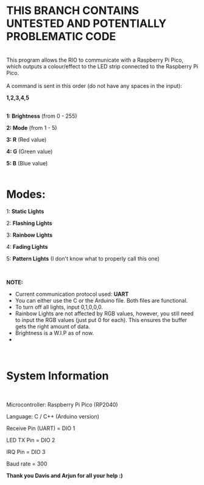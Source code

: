 # **THIS BRANCH CONTAINS UNTESTED AND POTENTIALLY PROBLEMATIC CODE** #
<br />
This program allows the RIO to communicate with a Raspberry Pi Pico, which outputs a colour/effect to the LED strip connected to the Raspberry Pi Pico.<br />
<br />
A command is sent in this order (do not have any spaces in the input):<br />

**1,2,3,4,5**
<br />
<br />

**1: Brightness** (from 0 - 255)
<br />

**2: Mode** (from 1 - 5)
<br />

**3: R** (Red value)
<br />

**4: G** (Green value)
<br />

**5: B** (Blue value)
<br />
<br />

# **Modes**: #
1: **Static Lights**
<br />

2: **Flashing Lights**
<br />

3: **Rainbow Lights**
<br />

4: **Fading Lights**
<br />

5: **Pattern Lights** (I don't know what to properly call this one)<br />

<br />


**NOTE:**
- Current communication protocol used: **UART**
- You can either use the C or the Arduino file. Both files are functional. 
- To turn off all lights, input 0,1,0,0,0.
- Rainbow Lights are not affected by RGB values, however, you still need to input the RGB values (just put 0 for each). This ensures the buffer gets the right amount of data.
- Brightness is a W.I.P as of now.
- 
<br />

# **System Information** #
<br />

Microcontroller: Raspberry Pi Pico (RP2040)
<br />

Language: C / C++ (Arduino version)
<br />

Receive Pin (UART) = DIO 1
<br />

LED TX Pin = DIO 2
<br />

IRQ Pin = DIO 3
<br />

Baud rate = 300
<br />


**Thank you Davis and Arjun for all your help :)**
